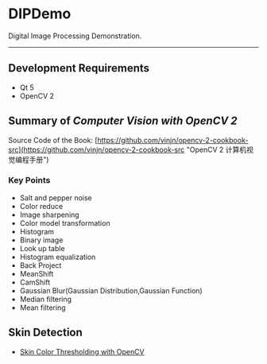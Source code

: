 # DIPDemo

Digital Image Processing Demonstration.

----------

## Development Requirements
* Qt 5
* OpenCV 2

## Summary of *Computer Vision with OpenCV 2*
Source Code of the Book: [https://github.com/vinjn/opencv-2-cookbook-src](https://github.com/vinjn/opencv-2-cookbook-src "OpenCV 2 计算机视觉编程手册")
### Key Points
* Salt and pepper noise
* Color reduce
* Image sharpening
* Color model transformation
* Histogram
* Binary image
* Look up table
* Histogram equalization
* Back Project
* MeanShift
* CamShift
* Gaussian Blur(Gaussian Distribution,Gaussian Function)
* Median filtering
* Mean filtering

## Skin Detection
* [Skin Color Thresholding with OpenCV](http://www.bytefish.de/blog/opencv/skin_color_thresholding/)
